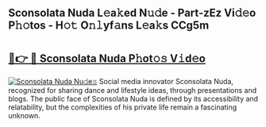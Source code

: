 ## Sconsolata Nuda L𝚎a𝚔ed N𝚞𝚍e - Part-zEz Vi𝚍𝚎o P𝚑𝚘tos - H𝚘𝚝 O𝚗𝚕yf𝚊ns L𝚎a𝚔s CCg5m

# <h2><a href="http://kfdqen7.oniu.top/?m=Sconsolata+Nuda">🔗👉 🔴 Sconsolata Nuda P𝚑ot𝚘𝚜 V𝚒d𝚎o</a></h2>

[![Sconsolata Nuda Nu𝚍e𝚜](https://i.imgur.com/0qMVB7G.gif)](http://kfdqen7.oniu.top/?m=Sconsolata+Nuda)
Social media innovator Sconsolata Nuda, recognized for sharing dance and lifestyle ideas, through presentations and blogs. The public face of Sconsolata Nuda is defined by its accessibility and relatability, but the complexities of his private life remain a fascinating unknown.  
